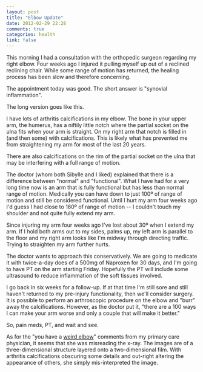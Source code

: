 ```yaml
---
layout: post
title: "Elbow Update"
date: 2012-02-29 22:28
comments: true
categories: health
link: false
---
```

This morning I had a consultation with the orthopedic surgeon regarding my right elbow. Four weeks ago I injured it pulling myself up out of a reclined reclining chair. While some range of motion has returned, the healing process has been slow and therefore concerning.

The appointment today was good. The short answer is "synovial inflammation". 

The long version goes like this.

I have lots of arthritis calcifications in my elbow. The bone in your upper arm, the humerus, has a niftily little notch where the partial socket on the ulna fits when your arm is straight. On my right arm that notch is filled in (and then some) with calcifications. This is likely what has prevented me from straightening my arm for most of the last 20 years.

There are also calcifications on the rim of the partial socket on the ulna that may be interfering with a full range of motion.

The doctor (whom both Sibylle and I liked) explained that there is a difference between "normal" and "functional". What I have had for a very long time now is an arm that is fully functional but has less than normal range of motion. Medically you can have down to just 100º of range of motion and still be considered functional. Until I hurt my arm four weeks ago I'd guess I had close to 160º of range of motion -- I couldn't touch my shoulder and not quite fully extend my arm.

Since injuring my arm four weeks ago I've lost about 30º when I extend my arm. If I hold both arms out to my sides, palms up, my left arm is parallel to the floor and my right arm looks like I'm midway through directing traffic. Trying to straighten my arm further hurts.

The doctor wants to approach this conservatively. We are going to medicate it with twice-a-day does of a 500mg of Naproxen for 30 days, and I'm going to have PT on the arm starting Friday. Hopefully the PT will include some ultrasound to reduce inflammation of the soft tissues involved.

I go back in six weeks for a follow-up. If at that time I'm still sore and still haven't returned to my pre-injury functionality, then we'll consider surgery. It is possible to perform an arthroscopic procedure on the elbow and "burr" away the calcifications. However, as the doctor put it, "there are a 100 ways I can make your arm worse and only a couple that will make it better."

So, pain meds, PT, and wait and see.

As for the "you have a [weird elbow](http://zanshin.net/2012/02/17/my-weird-elbow/ "My Weird Elbow")" comments from my primary care physician, it seems that she was misreading the x-ray. The images are of a three-dimensional structure layered onto a two-dimensional film. With arthritis calcifications obscuring some details and out-right altering the appearance of others, she simply mis-interpreted the image. 